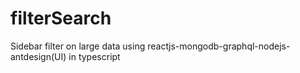 # filterSearch
Sidebar filter on large data using reactjs-mongodb-graphql-nodejs-antdesign(UI) in typescript
